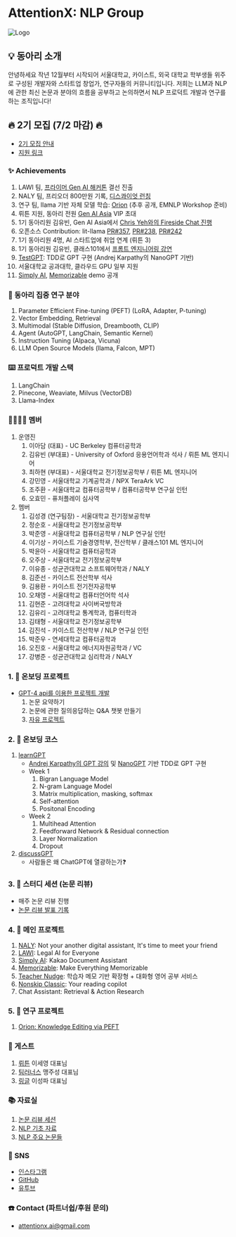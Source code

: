 # AttentionX: NLP Group
![Logo](https://scontent-gmp1-1.xx.fbcdn.net/v/t39.30808-6/353859022_992726275233807_42897169966521045_n.jpg?_nc_cat=101&ccb=1-7&_nc_sid=8631f5&_nc_ohc=v7wZr-My4h8AX8U71pO&_nc_ht=scontent-gmp1-1.xx&oh=00_AfDDFOPf5QCTfIHF_9BcTwOHsnvZhebcwnLhtR-pK7TToQ&oe=648D04D1)

## 💡 동아리 소개
안녕하세요 작년 12월부터 시작되어 서울대학교, 카이스트, 외국 대학교 학부생들 위주로 구성된 개발자와 스타트업 창업가, 연구자들의 커뮤니티입니다.
저희는 LLM과 NLP에 관한 최신 논문과 분야의 흐름을 공부하고 논의하면서 NLP 프로덕트 개발과 연구를 하는 조직입니다!

## 🔥 2기 모집 (7/2 마감) 🔥 
- [2기 모집 안내](https://skillful-houseboat-70c.notion.site/AttentionX-NLP-Group-2-540a6298e16149409c078d88d3684bd6)
- [지원 링크](https://forms.gle/ZqNS6JUCp47V6pyz6)

### ✨ Achievements
1. LAWI 팀, [프라이머 Gen AI 해커톤](https://www.newswire.co.kr/newsRead.php?no=965386) 결선 진출
2. NALY 팀, 프리오더 800만원 기록, [디스콰이엇 런칭](https://disquiet.io/@marc/makerlog/8017)
3. 연구 팀, llama 기반 자체 모델 학습: [Orion](https://eager-rest-e73.notion.site/Orion-Knowledge-Editing-via-PEFT-52e2ab4eed0949848c68200ef08233e2?pvs=4) (추후 공개, EMNLP Workshop 준비)
4. 뤼튼 지원, 동아리 전원 [Gen AI Asia](https://www.genai.asia) VIP 초대
5. 1기 동아리원 김유빈, Gen AI Asia에서 [Chris Yeh와의 Fireside Chat 진행](https://www.youtube.com/watch?v=GhUD2zln5Fo)
6. 오픈소스 Contribution: lit-llama [PR#357](https://github.com/Lightning-AI/lit-llama/pull/357), [PR#238](https://github.com/Lightning-AI/lit-llama/pull/238), [PR#242](https://github.com/Lightning-AI/lit-llama/pull/242)
7. 1기 동아리원 4명, AI 스타트업에 취업 연계 (뤼튼 3)
8. 1기 동아리원 김유빈, 클래스101에서 [프롬트 엔지니어링 강연](https://class101.net/ko/products/6464902abf9aed001562bcd1)
9. [TestGPT](https://github.com/AttentionX/testGPT): TDD로 GPT 구현 (Andrej Karpathy의 NanoGPT 기반)
10. 서울대학교 공과대학, 클라우드 GPU 일부 지원
11. [Simply AI](https://youtube.com/shorts/q2GpFOqvAqs?feature=share), [Memorizable](https://www.instagram.com/reel/CtbaBUGulva/?igshid=MzRlODBiNWFlZA==) demo 공개

### 👀 동아리 집중 연구 분야
1. Parameter Efficient Fine-tuning (PEFT) (LoRA, Adapter, P-tuning)
2. Vector Embedding, Retrieval
3. Multimodal (Stable Diffusion, Dreambooth, CLIP)
4. Agent (AutoGPT, LangChain, Semantic Kernel)
5. Instruction Tuning (Alpaca, Vicuna)
6. LLM Open Source Models (llama, Falcon, MPT)

### ⌨️ 프로덕트 개발 스택
1. LangChain
2. Pinecone, Weaviate, Milvus (VectorDB)
3. Llama-Index


### 👨‍👨‍👧‍👧 멤버
1. 운영진
    1. 이아담 (대표) - UC Berkeley 컴퓨터공학과
    2. 김유빈 (부대표) - University of Oxford 응용언어학과 석사 / 뤼튼 ML 엔지니어
    3. 최하현 (부대표) - 서울대학교 전기정보공학부 / 뤼튼 ML 엔지니어
    4. 강민영 - 서울대학교 기계공학과 / NPX TeraArk VC
    5. 조주환 - 서울대학교 컴퓨터공학부 / 컴퓨터공학부 연구실 인턴
    6. 오효민 - 퓨처플레이 심사역
2. 멤버
    1. 김성경 (연구팀장) - 서울대학교 전기정보공학부
    2. 정순호 - 서울대학교 전기정보공학부
    3. 박준영 - 서울대학교 컴퓨터공학부 / NLP 연구실 인턴
    4. 이기상 - 카이스트 기술경영학부, 전산학부 / 클래스101 ML 엔지니어
    5. 박윤아 - 서울대학교 컴퓨터공학과
    6. 오주상 - 서울대학교 전기정보공학부
    7. 이유종 - 성균관대학교 소프트웨어학과 / NALY
    8. 김준선 - 카이스트 전산학부 석사
    9. 김용환 - 카이스트 전기전자공학부
    10. 오채영 - 서울대학교 컴퓨터언어학 석사
    11. 김현준 - 고려대학교 사이버국방학과
    12. 김유리 - 고려대학교 통계학과, 컴퓨터학과
    13. 김태형 - 서울대학교 전기정보공학부
    14. 김진석 - 카이스트 전산학부 / NLP 연구실 인턴
    15. 박준우 - 연세대학교 컴퓨터공학과
    16. 오진호 - 서울대학교 에너지자원공학과 / VC
    17. 강병준 - 성균관대학교 심리학과 / NALY


### 1. 🔨 온보딩 프로젝트
- [GPT-4 api를 이용한 프로젝트 개발](https://github.com/AttentionX/onboarding-projects)
    1. 논문 요약하기
    2. 논문에 관한 질의응답하는 Q&A 챗봇 만들기
    3. [자유 프로젝트](https://skillful-houseboat-70c.notion.site/Onboarding-Projects-b698486677d34ca1a5ea6c0d79ed7a28)


### 2. 🏫 온보딩 코스
1. [learnGPT](https://github.com/AttentionX/learnGPT/)
    - [Andrej Karpathy의 GPT 강의](https://www.youtube.com/watch?v=kCc8FmEb1nY) 및 [NanoGPT](https://github.com/karpathy/nanoGPT) 기반 TDD로 GPT 구현
    - Week 1
        1. Bigran Language Model
        2. N-gram Language Model
        3. Matrix multiplication, masking, softmax
        4. Self-attention
        5. Positonal Encoding
    - Week 2
        1. Multihead Attention
        2. Feedforward Network & Residual connection
        3. Layer Normalization
        4. Dropout
2. [discussGPT](https://github.com/AttentionX/discuss-chatgpt)
    - 사람들은 왜 ChatGPT에 열광하는가❓


### 3. 💬 스터디 세션 (논문 리뷰)
- 매주 논문 리뷰 진행
- [논문 리뷰 발표 기록](https://skillful-houseboat-70c.notion.site/Study-Sessions-614371ce36a64c318b6c6bf3980f4467)


### 4. 💫 메인 프로젝트
1. [NALY](https://naly.ai/): Not your another digital assistant, It's time to meet your friend
2. [LAWI](https://bar-gpt.web.app/#/): Legal AI for Everyone
3. [Simply AI](https://youtube.com/shorts/q2GpFOqvAqs?feature=share): Kakao Document Assistant
4. [Memorizable](https://www.instagram.com/reel/CtbaBUGulva/?igshid=MzRlODBiNWFlZA==): Make Everything Memorizable
5. [Teacher Nudge](https://youtu.be/Znfsy19kcQI): 학습자 메모 기반 확장형 + 대화형 영어 공부 서비스
6. [Nonskip Classic](https://youtu.be/D-e83xHWDYQ): Your reading copilot
7. Chat Assistant: Retrieval & Action Research



### 5. 🔬 연구 프로젝트
1. [Orion: Knowledge Editing via PEFT](https://eager-rest-e73.notion.site/Orion-Knowledge-Editing-via-PEFT-52e2ab4eed0949848c68200ef08233e2?pvs=4)

### 🤵 게스트
1. [뤼튼](https://wrtn.ai/) 이세영 대표님
2. [팀러너스](https://www.learners.company/) 맹주성 대표님
3. [링글](https://www.ringleplus.com/ko/student/landing/team) 이성파 대표님


### 📚 자료실
1. [논문 리뷰 세션](https://skillful-houseboat-70c.notion.site/Study-Sessions-614371ce36a64c318b6c6bf3980f4467)
2. [NLP 기초 자료](https://skillful-houseboat-70c.notion.site/NLP-0cf2ffe5cc2542a4a6edd9f8e86fb4ef)
3. [NLP 주요 논문들](https://skillful-houseboat-70c.notion.site/e805b63e1f304c53aed49b4b177d6019?v=22d6287722c341a3a0936638e73534b8)


### 💬 SNS
- [인스타그램](https://www.instagram.com/attentionx.ai/)
- [GitHub](https://github.com/AttentionX)
- [유투브](https://www.youtube.com/@attentionx)


### ☎️ Contact (파트너쉽/후원 문의)
- attentionx.ai@gmail.com
